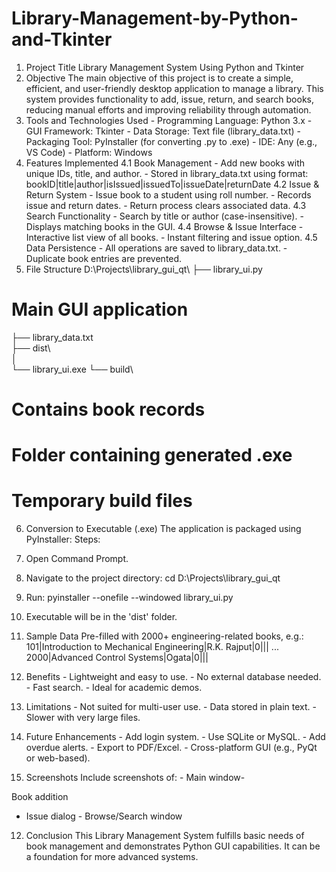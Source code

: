 # Library-Management-by-Python-and-Tkinter 
1. Project Title 
Library Management System Using Python and Tkinter 
2. Objective 
The main objective of this project is to create a simple, efficient, and user-friendly desktop application 
to manage a library. This system provides functionality to add, issue, return, and search books, 
reducing manual efforts and improving reliability through automation. 
3. Tools and Technologies Used - Programming Language: Python 3.x - GUI Framework: Tkinter - Data Storage: Text file (library_data.txt) - Packaging Tool: PyInstaller (for converting .py to .exe) - IDE: Any (e.g., VS Code) - Platform: Windows 
4. Features Implemented 
4.1 Book Management - Add new books with unique IDs, title, and author. - Stored in library_data.txt using format: 
bookID|title|author|isIssued|issuedTo|issueDate|returnDate 
4.2 Issue & Return System - Issue book to a student using roll number. - Records issue and return dates. - Return process clears associated data. 
4.3 Search Functionality - Search by title or author (case-insensitive). - Displays matching books in the GUI. 
4.4 Browse & Issue Interface - Interactive list view of all books. - Instant filtering and issue option. 
4.5 Data Persistence - All operations are saved to library_data.txt. - Duplicate book entries are prevented. 
5. File Structure 
D:\Projects\library_gui_qt\ 
├── library_ui.py               
# Main GUI application 
├── library_data.txt           
├── dist\                      
│  
 └── library_ui.exe 
└── build\                     
 # Contains book records 
# Folder containing generated .exe 
# Temporary build files 
6. Conversion to Executable (.exe) 
The application is packaged using PyInstaller: 
Steps: 
1. Open Command Prompt. 
2. Navigate to the project directory: 
cd D:\Projects\library_gui_qt 
3. Run: 
pyinstaller --onefile --windowed library_ui.py 
4. Executable will be in the 'dist' folder. 
7. Sample Data 
Pre-filled with 2000+ engineering-related books, e.g.: 
101|Introduction to Mechanical Engineering|R.K. Rajput|0||| 
... 
2000|Advanced Control Systems|Ogata|0||| 
8. Benefits - Lightweight and easy to use. - No external database needed. - Fast search. - Ideal for academic demos. 
9. Limitations - Not suited for multi-user use. - Data stored in plain text. - Slower with very large files. 
10. Future Enhancements - Add login system. - Use SQLite or MySQL. - Add overdue alerts. - Export to PDF/Excel. - Cross-platform GUI (e.g., PyQt or web-based). 
 
 
 
 
 
 
 
 
11. Screenshots 
Include screenshots of: - Main window- 
 
Book addition 
 
- Issue dialog - Browse/Search window 
12. Conclusion 
This Library Management System fulfills basic needs of book management and demonstrates Python 
GUI capabilities. It can be a foundation for more advanced systems.
